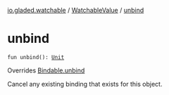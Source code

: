 [io.gladed.watchable](../index.md) / [WatchableValue](index.md) / [unbind](./unbind.md)

# unbind

`fun unbind(): `[`Unit`](https://kotlinlang.org/api/latest/jvm/stdlib/kotlin/-unit/index.html)

Overrides [Bindable.unbind](../-bindable/unbind.md)

Cancel any existing binding that exists for this object.

